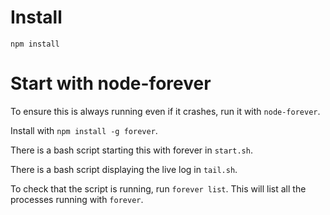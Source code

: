 Install
========

`npm install`


Start with node-forever
=========================

To ensure this is always running even if it crashes, run it with `node-forever`.

Install with `npm install -g forever`.

There is a bash script starting this with forever in `start.sh`.

There is a bash script displaying the live log in `tail.sh`.

To check that the script is running, run `forever list`. This will list all the processes running with `forever`.
